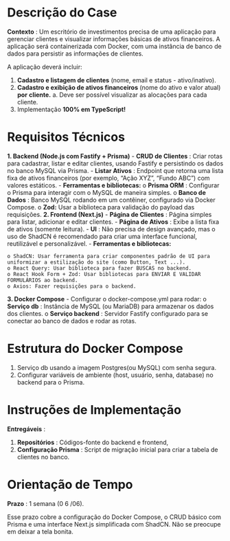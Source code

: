 # Descrição do Case

**Contexto** : Um escritório de investimentos precisa de uma aplicação para gerenciar
clientes e visualizar informações básicas de ativos financeiros. A aplicação será
containerizada com Docker, com uma instância de banco de dados para persistir as
informações de clientes.

A aplicação deverá incluir:

1. **Cadastro e listagem de clientes** (nome, email e status - ativo/inativo).
2. **Cadastro e exibição de ativos financeiros** (nome do ativo e valor atual) **por**
    **cliente.**
       a. Deve ser possível visualizar as alocações para cada cliente.
3. Implementação **100% em TypeScript!**

# Requisitos Técnicos

**1. Backend (Node.js com Fastify + Prisma)**
    - **CRUD de Clientes** : Criar rotas para cadastrar, listar e editar clientes, usando
       Fastify e persistindo os dados no banco MySQL via Prisma.
    - **Listar Ativos** : Endpoint que retorna uma lista fixa de ativos financeiros (por
       exemplo, “Ação XYZ”, “Fundo ABC”) com valores estáticos.
    - **Ferramentas e bibliotecas:**
       o **Prisma ORM** : Configurar o Prisma para interagir com o MySQL de maneira
          simples.
       o **Banco de Dados** : Banco MySQL rodando em um contêiner, configurado via
          Docker Compose.
       o **Zod:** Usar a biblioteca para validação do payload das requisições.
**2. Frontend (Next.js)**
    - **Página de Clientes** : Página simples para listar, adicionar e editar clientes.
    - **Página de Ativos** : Exibe a lista fixa de ativos (somente leitura).
    - **UI** : Não precisa de design avançado, mas o uso de ShadCN é recomendado para
       criar uma interface funcional, reutilizável e personalizável.
    - **Ferramentas e bibliotecas:**


```
o ShadCN: Usar ferramenta para criar componentes padrão de UI para
uniformizar a estilização do site (como Button, Text ...).
o React Query: Usar biblioteca para fazer BUSCAS no backend.
o React Hook Form + Zod: Usar bibliotecas para ENVIAR E VALIDAR
FORMULÁRIOS ao backend.
o Axios: Fazer requisições para o backend.
```
**3. Docker Compose**
    - Configurar o docker-compose.yml para rodar:
       o **Serviço db** : Instância de MySQL (ou MariaDB) para armazenar os dados dos
          clientes.
       o **Serviço backend** : Servidor Fastify configurado para se conectar ao banco de
          dados e rodar as rotas.

# Estrutura do Docker Compose

1. Serviço db usando a imagem Postgres(ou MySQL) com senha segura.
2. Configurar variáveis de ambiente (host, usuário, senha, database) no backend para
    o Prisma.

# Instruções de Implementação

**Entregáveis** :

1. **Repositórios** : Códigos-fonte do backend e frontend,
2. **Configuração Prisma** : Script de migração inicial para criar a tabela de clientes no
    banco.

# Orientação de Tempo

**Prazo** : 1 semana (0 6 /06).

Esse prazo cobre a configuração do Docker Compose, o CRUD básico com Prisma e uma
interface Next.js simplificada com ShadCN. Não se preocupe em deixar a tela bonita.